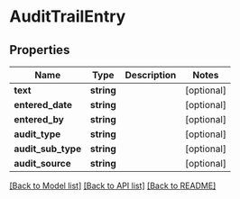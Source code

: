 # AuditTrailEntry

## Properties
Name | Type | Description | Notes
------------ | ------------- | ------------- | -------------
**text** | **string** |  | [optional] 
**entered_date** | **string** |  | [optional] 
**entered_by** | **string** |  | [optional] 
**audit_type** | **string** |  | [optional] 
**audit_sub_type** | **string** |  | [optional] 
**audit_source** | **string** |  | [optional] 

[[Back to Model list]](../README.md#documentation-for-models) [[Back to API list]](../README.md#documentation-for-api-endpoints) [[Back to README]](../README.md)


